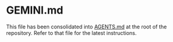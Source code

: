 # GEMINI.md

This file has been consolidated into [AGENTS.md](./AGENTS.md) at the root of the repository. Refer to that file for the latest instructions.